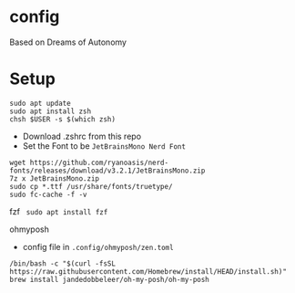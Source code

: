 # config
Based on Dreams of Autonomy 

# Setup 
```
sudo apt update
sudo apt install zsh
chsh $USER -s $(which zsh)
```
- Download .zshrc from this repo
- Set the Font to be `JetBrainsMono Nerd Font`
```
wget https://github.com/ryanoasis/nerd-fonts/releases/download/v3.2.1/JetBrainsMono.zip
7z x JetBrainsMono.zip
sudo cp *.ttf /usr/share/fonts/truetype/
sudo fc-cache -f -v
```

fzf
`
sudo apt install fzf`

ohmyposh
- config file in `.config/ohmyposh/zen.toml`
```
/bin/bash -c "$(curl -fsSL https://raw.githubusercontent.com/Homebrew/install/HEAD/install.sh)"
brew install jandedobbeleer/oh-my-posh/oh-my-posh
```
